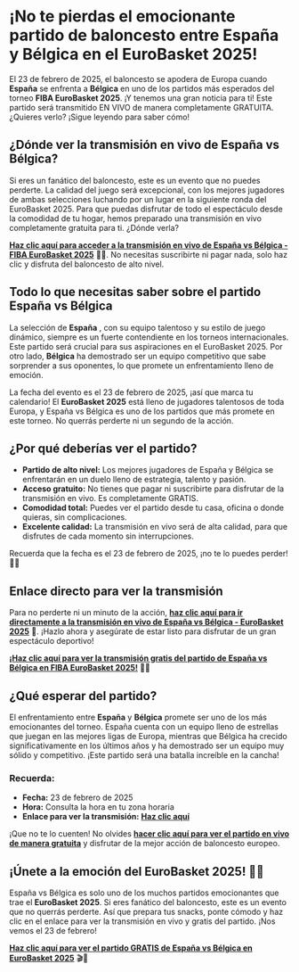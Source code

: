 # ¡No te pierdas el emocionante partido de baloncesto entre España y Bélgica en el EuroBasket 2025!

El 23 de febrero de 2025, el baloncesto se apodera de Europa cuando **España** se enfrenta a **Bélgica** en uno de los partidos más esperados del torneo **FIBA EuroBasket 2025**. ¡Y tenemos una gran noticia para ti! Este partido será transmitido EN VIVO de manera completamente GRATUITA. ¿Quieres verlo? ¡Sigue leyendo para saber cómo!

## ¿Dónde ver la transmisión en vivo de España vs Bélgica?

Si eres un fanático del baloncesto, este es un evento que no puedes perderte. La calidad del juego será excepcional, con los mejores jugadores de ambas selecciones luchando por un lugar en la siguiente ronda del EuroBasket 2025. Para que puedas disfrutar de todo el espectáculo desde la comodidad de tu hogar, hemos preparado una transmisión en vivo completamente gratuita para ti. ¿Dónde verla?

[**Haz clic aquí para acceder a la transmisión en vivo de España vs Bélgica - FIBA EuroBasket 2025**](https://tinyurl.com/livestreamfreeo?st=Spain+Basketball+vs+Belgium+Basketball&si=gh) 🎥✨. No necesitas suscribirte ni pagar nada, solo haz clic y disfruta del baloncesto de alto nivel.

## Todo lo que necesitas saber sobre el partido España vs Bélgica

La selección de **España** , con su equipo talentoso y su estilo de juego dinámico, siempre es un fuerte contendiente en los torneos internacionales. Este partido será crucial para sus aspiraciones en el EuroBasket 2025. Por otro lado, **Bélgica** ha demostrado ser un equipo competitivo que sabe sorprender a sus oponentes, lo que promete un enfrentamiento lleno de emoción.

La fecha del evento es el 23 de febrero de 2025, ¡así que marca tu calendario! El **EuroBasket 2025** está lleno de jugadores talentosos de toda Europa, y España vs Bélgica es uno de los partidos que más promete en este torneo. No querrás perderte ni un segundo de la acción.

## ¿Por qué deberías ver el partido?

- **Partido de alto nivel:** Los mejores jugadores de España y Bélgica se enfrentarán en un duelo lleno de estrategia, talento y pasión.
- **Acceso gratuito:** No tienes que pagar ni suscribirte para disfrutar de la transmisión en vivo. Es completamente GRATIS.
- **Comodidad total:** Puedes ver el partido desde tu casa, oficina o donde quieras, sin complicaciones.
- **Excelente calidad:** La transmisión en vivo será de alta calidad, para que disfrutes de cada momento sin interrupciones.

Recuerda que la fecha es el 23 de febrero de 2025, ¡no te lo puedes perder! 🏀✨

## Enlace directo para ver la transmisión

Para no perderte ni un minuto de la acción, [**haz clic aquí para ir directamente a la transmisión en vivo de España vs Bélgica - EuroBasket 2025**](https://tinyurl.com/livestreamfreeo?st=Spain+Basketball+vs+Belgium+Basketball&si=gh) 🎯. ¡Hazlo ahora y asegúrate de estar listo para disfrutar de un gran espectáculo deportivo!

[**¡Haz clic aquí para ver la transmisión gratis del partido de España vs Bélgica en FIBA EuroBasket 2025!**](https://tinyurl.com/livestreamfreeo?st=Spain+Basketball+vs+Belgium+Basketball&si=gh) 🏀🔥

## ¿Qué esperar del partido?

El enfrentamiento entre **España** y **Bélgica** promete ser uno de los más emocionantes del torneo. España cuenta con un equipo lleno de estrellas que juegan en las mejores ligas de Europa, mientras que Bélgica ha crecido significativamente en los últimos años y ha demostrado ser un equipo muy sólido y competitivo. ¡Este partido será una batalla increíble en la cancha!

### Recuerda:

- **Fecha:** 23 de febrero de 2025
- **Hora:** Consulta la hora en tu zona horaria
- **Enlace para ver la transmisión:** [**Haz clic aquí**](https://tinyurl.com/livestreamfreeo?st=Spain+Basketball+vs+Belgium+Basketball&si=gh)

¡Que no te lo cuenten! No olvides [**hacer clic aquí para ver el partido en vivo de manera gratuita**](https://tinyurl.com/livestreamfreeo?st=Spain+Basketball+vs+Belgium+Basketball&si=gh) y disfrutar de la mejor acción de baloncesto europeo.

## ¡Únete a la emoción del EuroBasket 2025! 🏀🌟

España vs Bélgica es solo uno de los muchos partidos emocionantes que trae el **EuroBasket 2025**. Si eres fanático del baloncesto, este es un evento que no querrás perderte. Así que prepara tus snacks, ponte cómodo y haz clic en el enlace para ver la transmisión en vivo y gratis del partido. ¡Nos vemos el 23 de febrero!

[**Haz clic aquí para ver el partido GRATIS de España vs Bélgica en EuroBasket 2025**](https://tinyurl.com/livestreamfreeo?st=Spain+Basketball+vs+Belgium+Basketball&si=gh) 🎬🏀
